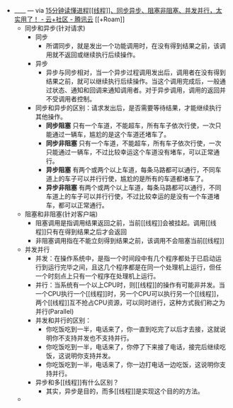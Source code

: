 - ____ — via [15分钟读懂进程[[线程]]、同步异步、阻塞非阻塞、并发并行，太实用了！ - 云+社区 - 腾讯云](https://cloud.tencent.com/developer/article/1592939) [[+Roam]]
    - 同步和异步(针对请求)
        - 同步
            - 所谓同步，就是发出一个功能调用时，在没有得到结果之前，该调用就不返回或继续执行后续操作。
        - 异步
            - 异步与同步相对，当一个异步过程调用发出后，调用者在没有得到结果之前，就可以继续执行后续操作。当这个调用完成后，一般通过状态、通知和回调来通知调用者。对于异步调用，调用的返回并不受调用者控制。
        - 同步和异步的区别：请求发出后，是否需要等待结果，才能继续执行其他操作。
            - **同步阻塞** 只有一个车道，不能超车，所有车子依次行使，一次只能通过一辆车，尴尬的是这个车道还堵车了。
            - **同步非阻塞** 只有一个车道，不能超车，所有车子依次行使，一次只能通过一辆车，不过比较幸运这个车道没有堵车，可以正常通行。
            - **异步阻塞** 有两个或两个以上车道，每条马路都可以通行，不同车道上的车子可以并行行使，尴尬的是所有的车道都堵车了。
            - **异步非阻塞** 有两个或两个以上车道，每条马路都可以通行，不同车道上的车子可以并行行使，不过比较幸运的是没有一个车道堵车，都可以正常通行。
    - 阻塞和非阻塞(针对客户端)
        - 阻塞调用是指调用结果返回之前，当前[[线程]]会被挂起。调用[[线程]]只有在得到结果之后才会返回
        - 非阻塞调用指在不能立刻得到结果之前，该调用不会阻塞当前[[线程]]
    - 并发并行
        - 并发：在操作系统中，是指一个时间段中有几个程序都处于已启动运行到运行完毕之间，且这几个程序都是在同一个处理机上运行，但任一个时刻点上只有一个程序在处理机上运行。
        - 并行：当系统有一个以上CPU时，则[[线程]]的操作有可能非并发。当一个CPU执行一个[[线程]]时，另一个CPU可以执行另一个[[线程]]，两个[[线程]]互不抢占CPU资源，可以同时进行，这种方式我们称之为并行(Parallel)
        - 并发和并行的区别：
            - 你吃饭吃到一半，电话来了，你一直到吃完了以后才去接，这就说明你不支持并发也不支持并行。
            - 你吃饭吃到一半，电话来了，你停了下来接了电话，接完后继续吃饭，这说明你支持并发。
            - 你吃饭吃到一半，电话来了，你一边打电话一边吃饭，这说明你支持并行。
        - 异步和多[[线程]]有什么区别？
            - 其实，异步是目的，而多[[线程]]是实现这个目的的方法。
    - 
